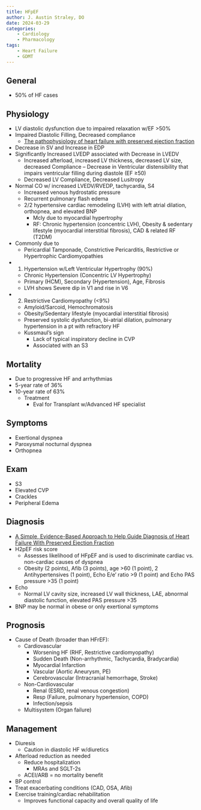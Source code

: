 ```yaml
---
title: HFpEF
author: J. Austin Straley, DO
date: 2024-03-29
categories:
    - Cardiology
    - Pharmacology
tags:
    - Heart Failure
    - GDMT
---
```


## General

* 50% of HF cases

## Physiology

* LV diastolic dysfunction due to impaired relaxation w/EF >50%
* Impaired Diastolic Filling, Decreased compliance
    * [The pathophysiology of heart failure with preserved ejection fraction][1]
* Decrease in SV and Increase in EDP
* Significantly Increased LVEDP associated with Decrease in LVEDV
    * Increased afterload, increased LV thickness, decreased LV size, decreased Compliance – Decrease in Ventricular distensibility that impairs ventricular filling during diastole (EF ≥50)
    * Decreased LV Compliance, Decreased Lusitropy
* Normal CO w/ increased LVEDV/RVEDP, tachycardia, S4
    * Increased venous hydrostatic pressure
    * Recurrent pulmonary flash edema
    * 2/2 hypertensive cardiac remodeling (LVH) with left atrial dilation, orthopnea, and elevated BNP
        * Mcly due to myocardial hypertrophy
        * RF: Chronic hypertension (concentric LVH), Obesity & sedentary lifestyle (myocardial interstitial fibrosis), CAD & related RF (T2DM)
* Commonly due to
    * Pericardial Tamponade, Constrictive Pericarditis, Restrictive or Hypertrophic Cardiomyopathies
* 1) Hypertension w/Left Ventricular Hypertrophy (90%)
    * Chronic Hypertension (Concentric LV Hypertrophy)
    * Primary (HCM), Secondary (Hypertension), Age, Fibrosis
    * LVH shows Severe dip in V1 and rise in V6
* 2) Restrictive Cardiomyopathy (<9%)
    * Amyloid/Sarcoid, Hemochromatosis
    * Obesity/Sedentary lifestyle (myocardial interstitial fibrosis)
    * Preserved systolic dysfunction, bi-atrial dilation, pulmonary hypertension in a pt with refractory HF
    * Kussmaul’s sign
        * Lack of typical inspiratory decline in CVP
        * Associated with an S3

## Mortality

* Due to progressive HF and arrhythmias
* 5-year rate of 36%
* 10-year rate of 63%
    * Treatment
        * Eval for Transplant w/Advanced HF specialist

## Symptoms

* Exertional dyspnea
* Paroxysmal nocturnal dyspnea
* Orthopnea

## Exam

* S3
* Elevated CVP
* Crackles
* Peripheral Edema

## Diagnosis

* [A Simple, Evidence-Based Approach to Help Guide Diagnosis of Heart Failure With Preserved Ejection Fraction][2]
* H2pEF risk score
    * Assesses likelihood of HFpEF and is used to discriminate cardiac vs. non-cardiac causes of dyspnea
    * Obesity (2 points), Afib (3 points), age >60 (1 point), 2 Antihypertensives (1 point), Echo E/e’ ratio >9 (1 point) and Echo PAS pressure >35 (1 point)
* Echo
    * Normal LV cavity size, increased LV wall thickness, LAE, abnormal diastolic function, elevated PAS pressure >35
* BNP may be normal in obese or only exertional symptoms

## Prognosis

* Cause of Death (broader than HFrEF):
    * Cardiovascular
        * Worsening HF (RHF, Restrictive cardiomyopathy)
        * Sudden Death (Non-arrhythmic, Tachycardia, Bradycardia)
        * Myocardial Infarction
        * Vascular (Aortic Aneurysm, PE)
        * Cerebrovascular (Intracranial hemorrhage, Stroke)
    * Non-Cardiovascular
        * Renal (ESRD, renal venous congestion)
        * Resp (Failure, pulmonary hypertension, COPD)
        * Infection/sepsis
    * Multisystem (Organ failure)

## Management

* Diuresis
    * Caution in diastolic HF w/diuretics
* Afterload reduction as needed
    * Reduce hospitalization
        * MRAs and SGLT-2s
    * ACEI/ARB = no mortality benefit
* BP control
* Treat exacerbating conditions (CAD, OSA, Afib)
* Exercise training/cardiac rehabilitation
    * Improves functional capacity and overall quality of life

[1]: https://pubmed.ncbi.nlm.nih.gov/24958077/
[2]: https://pubmed.ncbi.nlm.nih.gov/29792299/